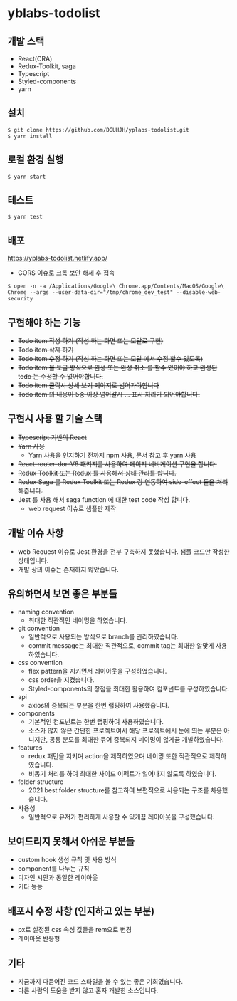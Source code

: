 # yblabs-todolist

## 개발 스택

- React(CRA)
- Redux-Toolkit, saga
- Typescript
- Styled-components
- yarn

## 설치

```
$ git clone https://github.com/DGUHJH/yplabs-todolist.git
$ yarn install
```

## 로컬 환경 실행

```
$ yarn start
```

## 테스트

```
$ yarn test
```

## 배포

https://yplabs-todolist.netlify.app/

- CORS 이슈로 크롬 보안 해제 후 접속

```
$ open -n -a /Applications/Google\ Chrome.app/Contents/MacOS/Google\ Chrome --args --user-data-dir="/tmp/chrome_dev_test" --disable-web-security
```

## 구현해야 하는 기능

- ~~Todo item 작성 하기 (작성 하는 화면 또는 모달로 구현)~~
- ~~Todo item 삭제 하기~~
- ~~Todo item 수정 하기 (작성 하는 화면 또는 모달 에서 수정 할수 있도록)~~
- ~~Todo item 을 토글 방식으로 완성 또는 완성 취소 를 할수 있어야 하고 완성된 todo 는 수정할 수 없어야합니다.~~
- ~~Todo item 클릭시 상세 보기 페이지로 넘어가야합니다~~
- ~~Todo item 의 내용이 5중 이상 넘어갈시 ... 표시 처리가 되어야합니다.~~

## 구현시 사용 할 기술 스택

- ~~Typescript 기반의 React~~
- ~~Yarn 사용~~
  - Yarn 사용을 인지하기 전까지 npm 사용, 문서 참고 후 yarn 사용
- ~~React-router-domV6 패키지를 사용하여 페이지 네비게이션 구현을 합니다.~~
- ~~Redux Toolkit 또는 Redux 를 사용해서 상태 관리를 합니다.~~
- ~~Redux Saga 를 Redux Toolkit 또는 Redux 랑 연동하여 side-effect 들을 처리해줍니다.~~
- Jest 를 사용 해서 saga function 에 대한 test code 작성 합니다.
  - web request 이슈로 샘플만 제작

## 개발 이슈 사항

- web Request 이슈로 Jest 환경을 전부 구축하지 못했습니다. 샘플 코드만 작성한 상태입니다.
- 개발 상의 이슈는 존재하지 않았습니다.

## 유의하면서 보면 좋은 부분들

- naming convention
  - 최대한 직관적인 네이밍을 하였습니다.
- git convention
  - 일반적으로 사용되는 방식으로 branch를 관리하였습니다.
  - commit message는 최대한 직관적으로, commit tag는 최대한 알맞게 사용하였습니다.
- css convention
  - flex pattern을 지키면서 레이아웃을 구성하였습니다.
  - css order을 지켰습니다.
  - Styled-components의 장점을 최대한 활용하여 컴포넌트를 구성하였습니다.
- api
  - axios의 중복되는 부분을 한번 랩핑하여 사용했습니다.
- components
  - 기본적인 컴포넌트는 한번 랩핑하여 사용하였습니다.
  - 소스가 많지 않은 간단한 프로젝트여서 해당 프로젝트에서 눈에 띄는 부분은 아니지만, 공통 분모를 최대한 묶어 중복되지 네이밍이 않게끔 개발하였습니다.
- features
  - redux 패턴을 지키며 action을 제작하였으며 네이밍 또한 직관적으로 제작하였습니다.
  - 비동기 처리를 하여 최대한 사이드 이펙트가 일어나지 않도록 하였습니다.
- folder structure
  - 2021 best folder structure를 참고하여 보편적으로 사용되는 구조를 차용했습니다.
- 사용성
  - 일반적으로 유저가 편리하게 사용할 수 있게끔 레이아웃을 구성했습니다.

## 보여드리지 못해서 아쉬운 부분들

- custom hook 생성 규칙 및 사용 방식
- component를 나누는 규칙
- 디자인 시안과 동일한 레이아웃
- 기타 등등

## 배포시 수정 사항 (인지하고 있는 부분)

- px로 설정된 css 속성 값들을 rem으로 변경
- 레이아웃 반응형

## 기타

- 지금까지 다듬어진 코드 스타일을 볼 수 있는 좋은 기회였습니다.
- 다른 사람의 도움을 받지 않고 혼자 개발한 소스입니다.
